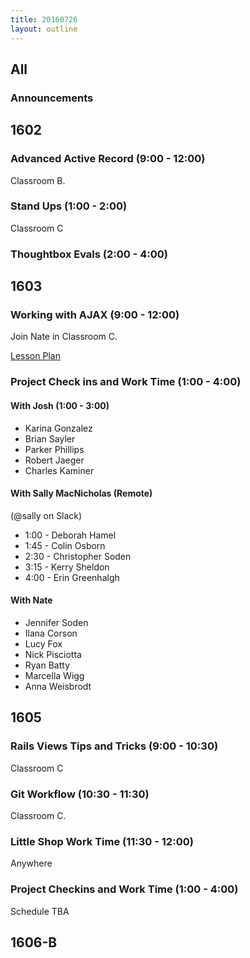 ```yaml
---
title: 20160726
layout: outline
---
```


## All

### Announcements


## 1602

### Advanced Active Record (9:00 - 12:00)

Classroom B.

### Stand Ups (1:00 - 2:00)

Classroom C

### Thoughtbox Evals (2:00 - 4:00)


## 1603

### Working with AJAX (9:00 - 12:00)

Join Nate in Classroom C.

[Lesson Plan](https://github.com/turingschool/lesson_plans/blob/master/ruby_03-professional_rails_applications/getting_started_with_ajax.md)

### Project Check ins and Work Time (1:00 - 4:00)

#### With Josh (1:00 - 3:00)

* Karina Gonzalez
* Brian Sayler
* Parker Phillips
* Robert Jaeger
* Charles Kaminer

#### With Sally MacNicholas (Remote)

(@sally on Slack)

* 1:00 - Deborah Hamel
* 1:45 - Colin Osborn
* 2:30 - Christopher Soden
* 3:15 - Kerry Sheldon
* 4:00 - Erin Greenhalgh

#### With Nate

* Jennifer Soden
* Ilana Corson
* Lucy Fox
* Nick Pisciotta
* Ryan Batty
* Marcella Wigg
* Anna Weisbrodt

## 1605

### Rails Views Tips and Tricks (9:00 - 10:30)

Classroom C

### Git Workflow (10:30 - 11:30)

Classroom C.

### Little Shop Work Time (11:30 - 12:00)

Anywhere

### Project Checkins and Work Time (1:00 - 4:00)

Schedule TBA


## 1606-B
